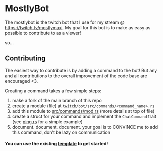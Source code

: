 # MostlyBot

The mostlybot is the twitch bot that I use for my stream @ <https://twitch.tv/mostlymaxi>. My goal for this bot is to make as easy as possible to contribute to as a viewer!

so...

## Contributing
The easiest way to contribute is by adding a command to the bot! But any and all contributions to the overall improvement of the code base are encouraged <3.

Creating a command takes a few simple steps:
1. make a fork of the main branch of this repo
2. create a module (file) at ```twitch/bot/src/commands/<command_name>.rs```
3. add this module to [src/commands/mod.rs](src/commands/mod.rs) (more details at top of file)
4. create a struct for your command and implement the ```ChatCommand``` trait (see [ping.rs](src/commands/ping.rs) for a simple example)
5. document. document. document. your goal is to CONVINCE me to add this command, don't be lazy on communication


#### You can use the existing [template](src/commands/template.rs) to get started!
